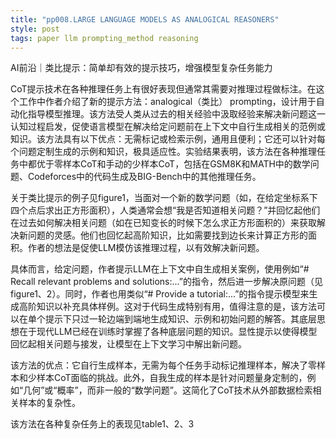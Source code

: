 ```yaml
---
title: "pp008.LARGE LANGUAGE MODELS AS ANALOGICAL REASONERS"
style: post
tags: paper llm prompting_method reasoning
---
```


AI前沿｜类比提示：简单却有效的提示技巧，增强模型复杂任务能力

CoT提示技术在各种推理任务上有很好表现但通常其需要对推理过程做标注。在这个工作中作者介绍了新的提示方法：analogical（类比） prompting，设计用于自动化指导模型推理。该方法受人类从过去的相关经验中汲取经验来解决新问题这一认知过程启发，促使语言模型在解决给定问题前在上下文中自行生成相关的范例或知识。该方法具有以下优点：无需标记或检索示例，通用且便利；它还可以针对每个问题定制生成的示例和知识，极具适应性。实验结果表明，该方法在各种推理任务中都优于零样本CoT和手动的少样本CoT，包括在GSM8K和MATH中的数学问题、Codeforces中的代码生成及BIG-Bench中的其他推理任务。

关于类比提示的例子见figure1，当面对一个新的数学问题（如，在给定坐标系下四个点后求出正方形面积），人类通常会想“我是否知道相关问题？”并回忆起他们在过去如何解决相关问题（如在已知变长的时候下怎么求正方形面积的）来获取解决新问题的灵感。他们也回忆起高阶知识，比如需要找到边长来计算正方形的面积。作者的想法是促使LLM模仿该推理过程，以有效解决新问题。

具体而言，给定问题，作者提示LLM在上下文中自生成相关案例，使用例如“# Recall relevant problems and solutions:...”的指令，然后进一步解决原问题（见figure1、2）。同时，作者也用类似“# Provide a tutorial:...”的指令提示模型来生成高阶知识以补充具体样例。这对于代码生成特别有用，值得注意的是，该方法可以在单个提示下只过一轮边端到端地生成知识、示例和初始问题的解答。其底层思想在于现代LLM已经在训练时掌握了各种底层问题的知识。显性提示以使得模型回忆起相关问题与接发，让模型在上下文学习中解出新问题。

该方法的优点：它自行生成样本，无需为每个任务手动标记推理样本，解决了零样本和少样本CoT面临的挑战。此外，自我生成的样本是针对问题量身定制的，例如“几何”或“概率”，而非一般的“数学问题”。这简化了CoT技术从外部数据检索相关样本的复杂性。

该方法在各种复杂任务上的表现见table1、2、3
